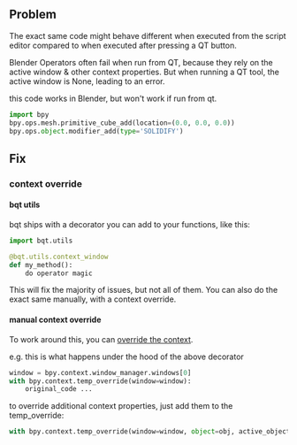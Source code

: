 ## Problem

The exact same code might behave different when executed from the script editor compared to when executed after pressing a QT button.

Blender Operators often fail when run from QT, because they rely on the active window & other context properties.
But when running a QT tool, the active window is None, leading to an error.

this code works in Blender, but won't work if run from qt.
```python
import bpy
bpy.ops.mesh.primitive_cube_add(location=(0.0, 0.0, 0.0))
bpy.ops.object.modifier_add(type='SOLIDIFY')
```

## Fix

### context override

#### bqt utils
bqt ships with a decorator you can add to your functions, like this:
```python
import bqt.utils

@bqt.utils.context_window
def my_method():
    do operator magic
```
This will fix the majority of issues, but not all of them.
You can also do the exact same manually, with a context override.

#### manual context override
To work around this, you can [override the context](https://docs.blender.org/api/current/bpy.ops.html#overriding-context). 

e.g. this is what happens under the hood of the above decorator
```python
window = bpy.context.window_manager.windows[0]
with bpy.context.temp_override(window=window):
    original_code ...
```

to override additional context properties, just add them to the temp_override:

```python
with bpy.context.temp_override(window=window, object=obj, active_object=obj):
```



